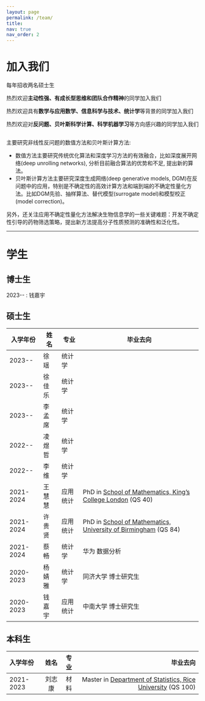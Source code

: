 ```yaml
---
layout: page
permalink: /team/
title: 
nav: true
nav_order: 2
---
```

<!-- 是页面的team部分 -->

# 加入我们
每年招收两名硕士生

热烈欢迎**主动性强、有成长型思维和团队合作精神**的同学加入我们

热烈欢迎具有**数学与应用数学、信息科学与技术、统计学**等背景的同学加入我们

热烈欢迎对**反问题、贝叶斯科学计算、科学机器学习**等方向感兴趣的同学加入我们
```markdown
```

主要研究非线性反问题的数值方法和贝叶斯计算方法:
- 数值方法主要研究传统优化算法和深度学习方法的有效融合，比如深度展开网络(deep unrolling networks), 分析目前融合算法的优势和不足, 提出新的算法。
- 贝叶斯计算方法主要研究深度生成网络(deep generative models, DGM)在反问题中的应用，特别是不确定性的高效计算方法和端到端的不确定性量化方法。比如DGM先验、抽样算法、替代模型(surrogate model)和模型校正(model correction)。

另外，还关注应用不确定性量化方法解决生物信息学的一些关键难题：开发不确定性引导的药物筛选策略，提出新方法提高分子性质预测的准确性和泛化性。

---
# 学生
## 博士生
2023-- : 钱嘉宇

## 硕士生
| 入学年份  | 姓名  | 专业     | 毕业去向 |
|---------|-----|----|--------------------------------------------------------------|
| 2023--  | 徐  瑶 | 统计学   |  |
| 2023--  | 徐佳乐 | 统计学   |  |
| 2023--  | 李孟席 | 统计学   |  |
| 2022--  | 凌煜哲 | 统计学   |  |
| 2022--  | 李  维 | 统计学   |  |
| 2021-2024 | 王慧慧 | 应用统计 | PhD in [School of Mathematics, King’s College London](https://www.kcl.ac.uk/mathematics) (QS 40) |
| 2021-2024 | 许贵贤 | 应用统计 | PhD in [School of Mathematics, University of Birmingham](https://www.birmingham.ac.uk/schools/mathematics) (QS 84) |
| 2021-2024 | 蔡  畅 | 统计学   | 华为 数据分析 |
| 2020-2023 | 杨婧雅 | 统计学   | 同济大学 博士研究生 |
| 2020-2023 | 钱嘉宇 | 应用统计 | 中南大学 博士研究生 |


## 本科生
| 入学年份  | 姓名  | 专业 | 毕业去向 |
|:---------|:-----:|:----:|--------------------------------------------------------------:|
| 2021-2023 | 刘志康 | 材料 |Master in [Department of Statistics, Rice University](https://statistics.rice.edu/) (QS 100) |

